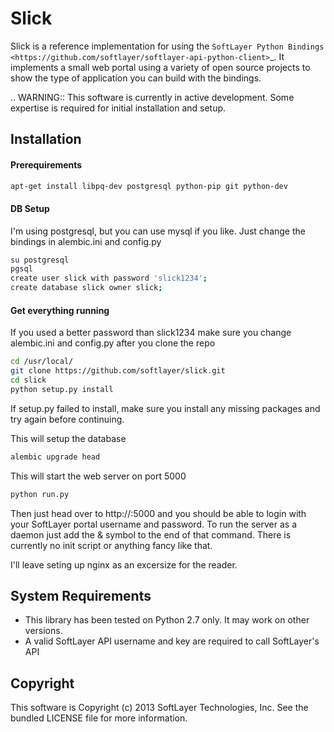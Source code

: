 Slick
=====

Slick is a reference implementation for using the `SoftLayer Python Bindings <https://github.com/softlayer/softlayer-api-python-client>`_. It implements a small web portal using a variety of open source projects to show the type of application you can build with the bindings.

.. WARNING::
   This software is currently in active development. Some expertise is required for initial installation and setup.

Installation
------------
#### Prerequirements
```bash
apt-get install libpq-dev postgresql python-pip git python-dev
```

#### DB Setup
I'm using postgresql, but you can use mysql if you like. Just change the bindings in alembic.ini and config.py
```bash
su postgresql
pgsql
create user slick with password 'slick1234';
create database slick owner slick;
```

#### Get everything running
If you used a better password than slick1234 make sure you change alembic.ini and config.py after you clone the repo

```bash
cd /usr/local/
git clone https://github.com/softlayer/slick.git
cd slick
python setup.py install
```
If setup.py failed to install, make sure you install any missing packages and try again before continuing.


This will setup the database
```bash
alembic upgrade head   
```

This will start the web server on port 5000
```bash
python run.py
```
Then just head over to http://<hostname>:5000 and you should be able to login with your SoftLayer portal username and password.
To run the server as a daemon just add the & symbol to the end of that command. There is currently no init script or anything fancy like that.

I'll leave seting up nginx as an excersize for the reader.


System Requirements
-------------------
* This library has been tested on Python 2.7 only. It may work on other versions.
* A valid SoftLayer API username and key are required to call SoftLayer's API

Copyright
---------
This software is Copyright (c) 2013 SoftLayer Technologies, Inc.
See the bundled LICENSE file for more information.
